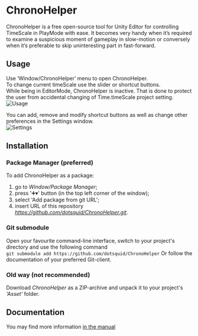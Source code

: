 # ChronoHelper
ChronoHelper is a free open-source tool for Unity Editor for controlling TimeScale in PlayMode with ease.
It becomes very handy when it’s required to examine a suspicious moment of gameplay in slow-motion or conversely when it’s preferable to skip uninteresting part in fast-forward.  

## Usage
Use ‘Window/ChronoHelper’ menu to open ChronoHelper.  
To change current timeScale use the slider or shortcut buttons.  
While being in EditorMode, ChronoHelper is inactive. That is done to protect the user from accidental changing of Time.timeScale project setting.  
![Usage](https://i.imgur.com/wyETLir.gif)  

You can add, remove and modify shortcut buttons as well as change other preferences in the Settings window.  
![Settings](https://i.imgur.com/mdjLvcw.gif)  

## Installation
### Package Manager (preferred)
To add ChronoHelper as a package:  
1) go to *Window/Package Manager*;
2) press '➕▾' button (in the top left corner of the window);
3) select 'Add package from git URL';
4) insert URL of this repository *https://github.com/dotsquid/ChronoHelper.git*.

### Git submodule
Open your favourite command-line interface, switch to your project's directory and use the following command  
`git submodule add https://github.com/dotsquid/ChronoHelper`
Or follow the documentation of your preferred Git-client.

### Old way (not recommended)
Download *ChronoHelper* as a ZIP-archive and unpack it to your project's *'Asset'* folder.  

## Documentation
You may find more information [in the manual](Documentation~/ChronoHelper-Manual.pdf)

